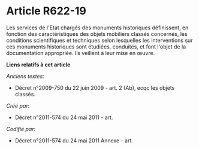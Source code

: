 # Article R622-19

Les services de l'Etat chargés des monuments historiques définissent, en fonction des caractéristiques des objets mobiliers
classés concernés, les conditions scientifiques et techniques selon lesquelles les interventions sur ces monuments
historiques sont étudiées, conduites, et font l'objet de la documentation appropriée. Ils veillent à leur mise en œuvre.

**Liens relatifs à cet article**

_Anciens textes_:

  - Décret n°2009-750 du 22 juin 2009 - art. 2 (Ab), ecqc les objets classés.

_Créé par_:

  - Décret n°2011-574 du 24 mai 2011  - art.

_Codifié par_:

  - Décret n°2011-574 du 24 mai 2011 Annexe - art.
